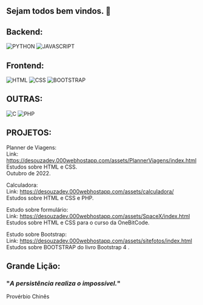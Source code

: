 ## Sejam todos bem vindos. 🖖

## Backend:

![PYTHON](https://img.shields.io/badge/Python-3776AB?style=for-the-badge&logo=python&logoColor=white)
![JAVASCRIPT](https://img.shields.io/badge/JavaScript-F7DF1E?style=for-the-badge&logo=javascript&logoColor=black)

## Frontend:

![HTML](https://img.shields.io/badge/HTML-239120?style=for-the-badge&logo=html5&logoColor=white)
![CSS](https://img.shields.io/badge/CSS-239120?&style=for-the-badge&logo=css3&logoColor=white)
![BOOTSTRAP](https://img.shields.io/badge/Bootstrap-563D7C?style=for-the-badge&logo=bootstrap&logoColor=white)

## OUTRAS:

![C](https://img.shields.io/badge/C-00599C?style=for-the-badge&logo=c&logoColor=white)
![PHP](https://img.shields.io/badge/PHP-777BB4?style=for-the-badge&logo=php&logoColor=white)

## PROJETOS:

Planner de Viagens: <br>
Link: https://desouzadev.000webhostapp.com/assets/PlannerViagens/index.html <br>
Estudos sobre HTML e CSS.<br>
Outubro de 2022.<br>

Calculadora: <br>
Link: https://desouzadev.000webhostapp.com/assets/calculadora/ <br>
Estudos sobre HTML e CSS e PHP.<br>

Estudo sobre formulário: <br>
Link: https://desouzadev.000webhostapp.com/assets/SpaceX/index.html <br>
Estudos sobre HTML e CSS para o curso da OneBitCode.<br>

Estudo sobre Bootstrap: <br>
Link: https://desouzadev.000webhostapp.com/assets/sitefotos/index.html <br>
Estudos sobre BOOTSTRAP do livro Bootstrap 4 .<br>

## Grande Lição:

### "_A persistência realiza o impossível._"
Provérbio Chinês
